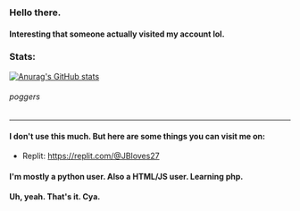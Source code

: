 ### Hello there.
#### Interesting that someone actually visited my account lol.
### Stats:
[![Anurag's GitHub stats](https://github-readme-stats.vercel.app/api?username=JBYT27)](https://github.com/anuraghazra/github-readme-stats)
###### poggers
---
#### I don't use this much. But here are some things you can visit me on:
- Replit: https://replit.com/@JBloves27

#### I'm mostly a python user. Also a HTML/JS user. Learning php.
#### Uh, yeah. That's it. Cya.
